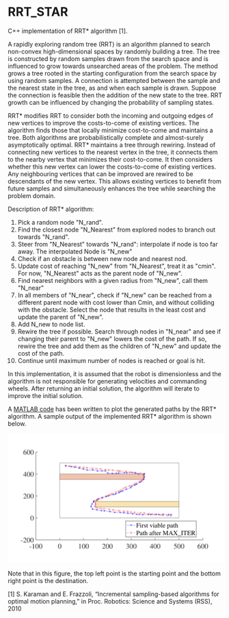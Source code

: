# RRT_STAR
C++ implementation of RRT* algorithm [1].

A rapidly exploring random tree (RRT) is an algorithm planned to search non-convex high-dimensional spaces by randomly building a tree. The tree is constructed by random samples drawn from the search space and is influenced to grow towards unsearched areas of the problem. The method grows a tree rooted in the starting configuration from the search space by using random samples. A connection is attempted between the sample and the nearest state in the tree, as and when each sample is drawn. Suppose the connection is feasible then the addition of the new state to the tree. RRT growth can be influenced by changing the probability of sampling states.

RRT* modifies RRT to consider both the incoming and outgoing edges of new vertices to improve the costs-to-come of existing vertices. The algorithm finds those that locally minimize cost-to-come and maintains a tree. Both algorithms are probabilistically complete and almost-surely asymptotically optimal. RRT* maintains a tree through rewiring. Instead of connecting new vertices to the nearest vertex in the tree, it connects them to the nearby vertex that minimizes their cost-to-come. It then considers whether this new vertex can lower the costs-to-come of existing vertices. Any neighbouring vertices that can be improved are rewired to be descendants of the new vertex. This allows existing vertices to benefit from future samples and simultaneously enhances the tree while searching the problem domain.

Description of RRT* algorithm: 
1. Pick a random node "N_rand".
2. Find the closest node "N_Nearest" from explored nodes to branch out towards "N_rand".
3. Steer from "N_Nearest" towards "N_rand": interpolate if node is too far away. The interpolated Node is "N_new"
4. Check if an obstacle is between new node and nearest nod.
5. Update cost of reaching "N_new" from "N_Nearest", treat it as "cmin". For now, "N_Nearest" acts as the parent node of "N_new".
6. Find nearest neighbors with a given radius from "N_new", call them "N_near"
7. In all members of "N_near", check if "N_new" can be reached from a different parent node with cost lower than Cmin, and without colliding with the obstacle. Select the node that results in the least cost and update the parent of "N_new".
8. Add N_new to node list.
9. Rewire the tree if possible. Search through nodes in "N_near" and see if changing their parent to "N_new" lowers the cost of the path. If so, rewire the tree and add them as the children of "N_new" and update the cost of the path.
10. Continue until maximum number of nodes is reached or goal is hit.

In this implementation, it is assumed that the robot is dimensionless and the algorithm is not responsible for generating velocities and commanding wheels. After returning an initial solution, the algorithm will iterate to improve the initial solution.

A [MATLAB code](https://github.com/Ali-tp/RRTSTAR/blob/master/Mfiles/plot_path.m) has been written to plot the generated paths by the RRT* algorithm. A sample output of the implemented RRT* algorithm is shown below.

![Sample output](https://github.com/Ali-tp/RRTSTAR/blob/master/Mfiles/Paths-1.png)

Note that in this figure, the top left point is the starting point and the bottom right point is the destination.

[1] S. Karaman and E. Frazzoli, “Incremental sampling-based algorithms for optimal motion planning,” in Proc. Robotics: Science and Systems (RSS), 2010
